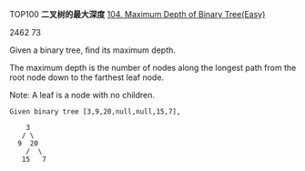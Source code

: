 TOP100
**二叉树的最大深度**
[104. Maximum Depth of Binary Tree(Easy)](https://leetcode.com/problems/maximum-depth-of-binary-tree/description/)

2462 73

Given a binary tree, find its maximum depth.

The maximum depth is the number of nodes along the longest path from the root node down to the farthest leaf node.

Note: A leaf is a node with no children.

```
Given binary tree [3,9,20,null,null,15,7],

    3
   / \
  9  20
    /  \
   15   7
```